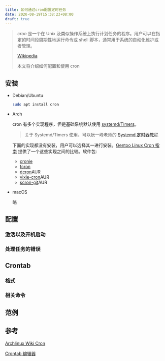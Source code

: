 ```yaml
---
title: 如何通过cron配置定时任务
date: 2020-08-19T15:38:23+08:00
draft: true
---
```


> *cron* 是一个在 Unix 及类似操作系统上执行计划任务的程序。用户可以在指定的时间段周期性地运行命令或 shell 脚本，通常用于系统的自动化维护或者管理。
>
> [Wikipedia](https://en.wikipedia.org/wiki/Cron)
>
> 本文将介绍如何配置和使用 cron

<!--more-->

## 安装

- Debian/Ubuntu

  ```bash
  sudo apt install cron
  ```

- Arch

  cron 有多个实现程序，但是基础系统默认使用 [systemd/Timers](https://wiki.archlinux.org/index.php/Systemd/Timers_(简体中文))。

  > 关于 Systemd/Timers 使用，可以阮一峰老师的 [Systemd 定时器教程](http://www.ruanyifeng.com/blog/2018/03/systemd-timer.html)

  下面的实现都没有安装，用户可以选择其一进行安装。[Gentoo Linux Cron 指南](http://www.gentoo.org/doc/en/cron-guide.xml) 提供了一个这些实现之间的比较。软件包:

  - [cronie](https://www.archlinux.org/packages/?name=cronie)
  - [fcron](https://www.archlinux.org/packages/?name=fcron)
  - [dcron](https://aur.archlinux.org/packages/dcron/)AUR
  - [vixie-cron](https://aur.archlinux.org/packages/vixie-cron/)AUR
  - [scron-git](https://aur.archlinux.org/packages/scron-git/)AUR

- macOS

  略

## 配置

### 激活以及开机启动

### 处理任务的错误

## Crontab

### 格式



### 相关命令

## 范例

## 参考

[Archlinux Wiki Cron](https://wiki.archlinux.org/index.php/Cron_(%E7%AE%80%E4%BD%93%E4%B8%AD%E6%96%87))

[Crontab 编辑器](https://crontab.guru/)

